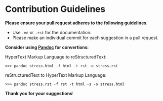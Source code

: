 # Contribution Guidelines

**Please ensure your pull request adheres to the following guidelines**:

* Use `.md` or `.rst` for the documentation.
* Please make an individual commit for each suggestion in a pull request.

**Consider using [Pandoc] for convertions**:

HyperText Markup Language to reStructuredText:

	>>> pandoc stress.html -f html -t rst -o stress.rst

reStructuredText to HyperText Markup Language:

    >>> pandoc stress.rst -f rst -t html -s -o stress.html


**Thank you for your suggestions**!

[Pandoc]: http://pandoc.org
